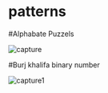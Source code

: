 # patterns
#Alphabate Puzzels 

![capture](https://user-images.githubusercontent.com/15958589/52656914-65346380-2f1d-11e9-89b3-6a4f523c5dbc.PNG)

#Burj khalifa binary number

![capture1](https://user-images.githubusercontent.com/15958589/52656951-82693200-2f1d-11e9-9c01-555cc12f3199.PNG)
